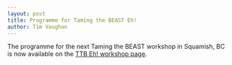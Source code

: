 ```yaml
---
layout: post
title: Programme for Taming the BEAST Eh!
author: Tim Vaughan
---
```


The programme for the next Taming the BEAST workshop in Squamish, BC is
now available on the [TTB Eh! workshop page](/workshops/Taming-the-BEAST-Squamish/).
